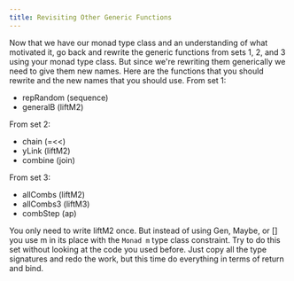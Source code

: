 ```yaml
---
title: Revisiting Other Generic Functions
---
```


Now that we have our monad type class and an understanding of what motivated it,
go back and rewrite the generic functions from sets 1, 2, and 3 using your monad
type class. But since we're rewriting them generically we need to give them new
names. Here are the functions that you should rewrite and the new names that you
should use. From set 1:

* repRandom (sequence)
* generalB (liftM2)

From set 2:

* chain (=<<)
* yLink (liftM2)
* combine (join)

From set 3:

* allCombs (liftM2)
* allCombs3 (liftM3)
* combStep (ap)

You only need to write liftM2 once. But instead of using Gen, Maybe, or [] you
use m in its place with the `Monad m` type class constraint. Try to do this set
without looking at the code you used before. Just copy all the type signatures
and redo the work, but this time do everything in terms of return and bind.
